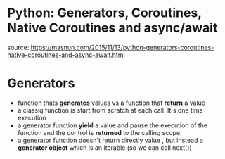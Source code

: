 # Python: Generators, Coroutines, Native Coroutines and async/await

source: https://masnun.com/2015/11/13/python-generators-coroutines-native-coroutines-and-async-await.html

# Generators

- function thats **generates** values vs a function that **return** a value
- a classiq function is start from scratch at each call. It's one time execution
- a generator function **yield** a value and pause the execution of the function and the control is **returned** to the calling scope.
- a generator function doesn't return directly value , but instead a **generator object** which is an iterable (so we can call next())